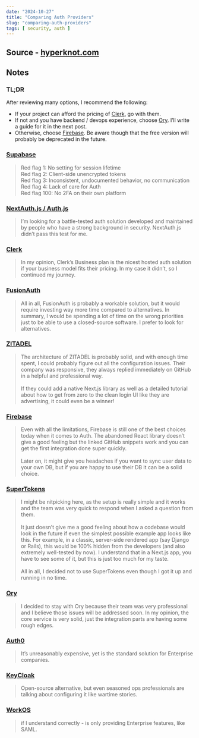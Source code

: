 ```yaml
---
date: "2024-10-27"
title: "Comparing Auth Providers"
slug: "comparing-auth-providers"
tags: [ security, auth ]
---
```




## Source - [hyperknot.com][1]

## Notes

### TL;DR

After reviewing many options, I recommend the following:
* If your project can afford the pricing of [Clerk][4], go with them.
* If not and you have backend / devops experience, choose [Ory][9]. I’ll write a guide for it in the next post.
* Otherwise, choose [Firebase][7]. Be aware though that the free version will probably be deprecated in the future.

### [Supabase][2]
> Red flag 1: No setting for session lifetime<br/>
> Red flag 2: Client-side unencrypted tokens<br/>
> Red flag 3: Inconsistent, undocumented behavior, no communication<br/>
> Red flag 4: Lack of care for Auth<br/>
> Red flag 100: No 2FA on their own platform<br/>

### [NextAuth.js / Auth.js][3]
> I’m looking for a battle-tested auth solution developed and maintained by people who have a strong background in security. NextAuth.js didn’t pass this test for me.

### [Clerk][4]
> In my opinion, Clerk’s Business plan is the nicest hosted auth solution if your business model fits their pricing. In my case it didn’t, so I continued my journey.

### [FusionAuth][5]
> All in all, FusionAuth is probably a workable solution, but it would require investing way more time compared to alternatives. In summary, I would be spending a lot of time on the wrong priorities just to be able to use a closed-source software. I prefer to look for alternatives.

### [ZITADEL][6]
> The architecture of ZITADEL is probably solid, and with enough time spent, I could probably figure out all the configuration issues. Their company was responsive, they always replied immediately on GitHub in a helpful and professional way.<br/><br/>
> If they could add a native Next.js library as well as a detailed tutorial about how to get from zero to the clean login UI like they are advertising, it could even be a winner!

### [Firebase][7]
> Even with all the limitations, Firebase is still one of the best choices today when it comes to Auth. The abandoned React library doesn’t give a good feeling but the linked GitHub snippets work and you can get the first integration done super quickly.<br/><br/>
> Later on, it might give you headaches if you want to sync user data to your own DB, but if you are happy to use their DB it can be a solid choice.

### [SuperTokens][8]
> I might be nitpicking here, as the setup is really simple and it works and the team was very quick to respond when I asked a question from them.<br/><br/>
> It just doesn’t give me a good feeling about how a codebase would look in the future if even the simplest possible example app looks like this. For example, in a classic, server-side rendered app (say Django or Rails), this would be 100% hidden from the developers (and also extremely well-tested by now). I understand that in a Next.js app, you have to see some of it, but this is just too much for my taste.<br/><br/>
> All in all, I decided not to use SuperTokens even though I got it up and running in no time.

### [Ory][9]
> I decided to stay with Ory because their team was very professional and I believe those issues will be addressed soon. In my opinion, the core service is very solid, just the integration parts are having some rough edges.

### [Auth0][10]
> It’s unreasonably expensive, yet is the standard solution for Enterprise companies.

### [KeyCloak][11]
> Open-source alternative, but even seasoned ops professionals are talking about configuring it like wartime stories.

### [WorkOS][12]
> if I understand correctly - is only providing Enterprise features, like SAML.



  [1]: https://blog.hyperknot.com/p/comparing-auth-providers
  [2]: https://supabase.com/
  [3]: https://github.com/nextauthjs/next-auth
  [4]: https://clerk.dev/
  [5]: https://fusionauth.io/
  [6]: https://zitadel.com/
  [7]: https://firebase.google.com/
  [8]: https://supertokens.com/
  [9]: https://www.ory.sh/
  [10]: https://auth0.com/
  [11]: /saves/website-keycloak
  [12]: https://workos.com/
